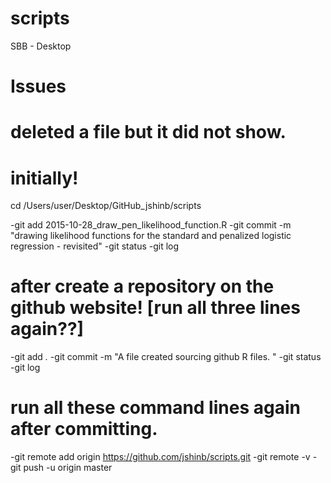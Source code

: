 # scripts
SBB - Desktop

# Issues
# deleted a file but it did not show.

# initially!
cd /Users/user/Desktop/GitHub_jshinb/scripts

-git add 2015-10-28_draw_pen_likelihood_function.R
-git commit -m "drawing likelihood functions for the standard and penalized logistic regression - revisited"
-git status
-git log

# after create a repository on the github website! [run all three lines again??]
-git add *.*
-git commit -m "A file created sourcing github R files. "
-git status
-git log

# run all these command lines again after committing.
-git remote add origin https://github.com/jshinb/scripts.git
-git remote -v
-git push -u origin master

